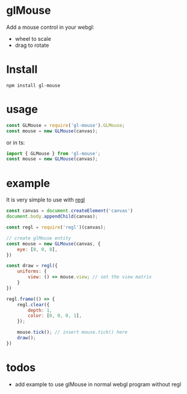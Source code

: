 # glMouse
Add a mouse control in your webgl: 
- wheel to scale
- drag to rotate

# Install
```
npm install gl-mouse
```

# usage
```js
const GLMouse = require('gl-mouse').GLMouse;
const mouse = new GLMouse(canvas);
```

or in ts:
```js
import { GLMouse } from 'gl-mouse';
const mouse = new GLMouse(canvas);
```

# example

It is very simple to use with [regl](http://regl.party)
```js
const canvas = document.createElement('canvas')
document.body.appendChild(canvas);

const regl = require('regl')(canvas);

// create glMouse entity
const mouse = new GLMouse(canvas, {
    eye: [0, 0, 8],
})

const draw = regl({
    uniforms: {
        view: () => mouse.view; // set the view matrix
    }
})

regl.frame(() => {
    regl.clear({
        depth: 1,
        color: [0, 0, 0, 1],
    });

    mouse.tick(); // insert mouse.tick() here
    draw();
})
```

# todos
- add example to use glMouse in normal webgl program without regl
